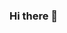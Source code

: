 ### Hi there 👋

<!--
My name is Wladimir. I'm a Mecathronics Engineer and I live in Maringá, a city in the countryside of the state of Paraná, in Brazil.
I just started studying data Science and I'm looking for Jobs in the field.

- 🔭 I’m currently unemployed
- 🌱 I’m currently learning Data Science
- 👯 I’m looking for a carrer change! I used to work as a Product Engineer in Automotive Industries.
- 📫 How to reach me: https://www.linkedin.com/in/wladimir-alves-281b8621/
- ⚡ Fun fact: I'm a music lover, and have study music production for some time. I would love to merge Data Science and Music as a dream Job
-->
